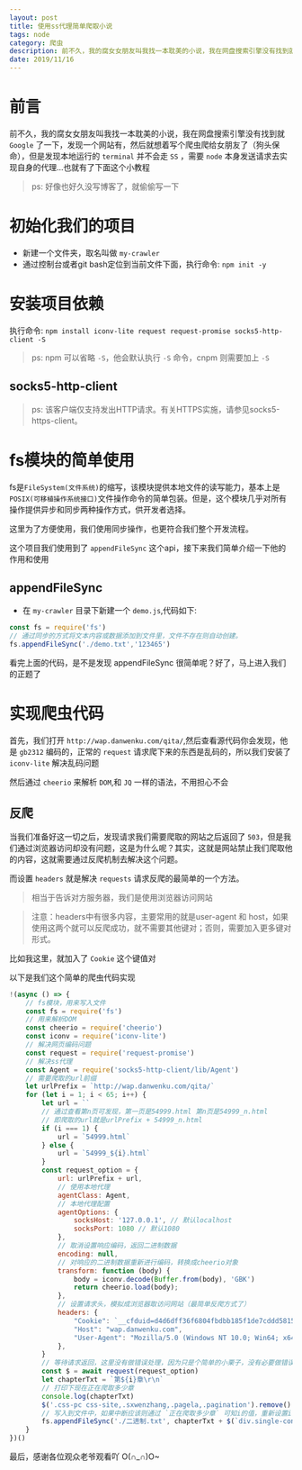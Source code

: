 ```yaml
---
layout: post
title: 使用ss代理简单爬取小说
tags: node
category: 爬虫
description: 前不久，我的腐女女朋友叫我找一本耽美的小说，我在网盘搜索引擎没有找到就 Google 了一下，发现一个网站有，然后就想着写个爬虫爬给女朋友了（狗头保命），但是发现本地运行的 terminal 并不会走 SS ，需要 node 本身发送请求去实现自身的代理...也就有了下面这个小教程
date: 2019/11/16
---
```


# 前言

前不久，我的腐女女朋友叫我找一本耽美的小说，我在网盘搜索引擎没有找到就 `Google` 了一下，发现一个网站有，然后就想着写个爬虫爬给女朋友了（狗头保命），但是发现本地运行的 `terminal` 并不会走 `SS` ，需要 `node` 本身发送请求去实现自身的代理...也就有了下面这个小教程

> ps: 好像也好久没写博客了，就偷偷写一下

# 初始化我们的项目

- 新建一个文件夹，取名叫做 `my-crawler`
- 通过控制台或者git bash定位到当前文件下面，执行命令: `npm init -y`

# 安装项目依赖

执行命令: `npm install iconv-lite request request-promise socks5-http-client -S`

> ps: npm 可以省略 `-S`，他会默认执行 `-S` 命令，cnpm 则需要加上 `-S`

## socks5-http-client

> ps: 该客户端仅支持发出HTTP请求。有关HTTPS实施，请参见socks5-https-client。

# fs模块的简单使用

fs是`FileSystem(文件系统)`的缩写，该模块提供本地文件的读写能力，基本上是`POSIX(可移植操作系统接口)`文件操作命令的简单包装。但是，这个模块几乎对所有操作提供异步和同步两种操作方式，供开发者选择。

这里为了方便使用，我们使用同步操作，也更符合我们整个开发流程。

这个项目我们使用到了 `appendFileSync` 这个api，接下来我们简单介绍一下他的作用和使用

## appendFileSync

- 在 `my-crawler` 目录下新建一个 `demo.js`,代码如下:

```javascript
const fs = require('fs')
// 通过同步的方式将文本内容或数据添加到文件里，文件不存在则自动创建。
fs.appendFileSync('./demo.txt','123465')
```

看完上面的代码，是不是发现 appendFileSync 很简单呢？好了，马上进入我们的正题了

# 实现爬虫代码

首先，我们打开 `http://wap.danwenku.com/qita/`,然后查看源代码你会发现，他是 `gb2312` 编码的，正常的 `request` 请求爬下来的东西是乱码的，所以我们安装了 `iconv-lite` 解决乱码问题

然后通过 `cheerio` 来解析 `DOM`,和 `JQ` 一样的语法，不用担心不会


## 反爬

当我们准备好这一切之后，发现请求我们需要爬取的网站之后返回了 `503`，但是我们通过浏览器访问却没有问题，这是为什么呢？其实，这就是网站禁止我们爬取他的内容，这就需要通过反爬机制去解决这个问题。

而设置 `headers` 就是解决 `requests` 请求反爬的最简单的一个方法。

> 相当于告诉对方服务器，我们是使用浏览器访问网站

> 注意：headers中有很多内容，主要常用的就是user-agent 和 host，如果使用这两个就可以反爬成功，就不需要其他键对；否则，需要加入更多键对形式。

比如我这里，就加入了 `Cookie` 这个键值对

以下是我们这个简单的爬虫代码实现

```javascript
!(async () => {
    // fs模块，用来写入文件
    const fs = require('fs')
    // 用来解析DOM
    const cheerio = require('cheerio')
    const iconv = require('iconv-lite')
    // 解决网页编码问题
    const request = require('request-promise')
    // 解决ss代理
    const Agent = require('socks5-http-client/lib/Agent')
    // 需要爬取的url前缀
    let urlPrefix = `http://wap.danwenku.com/qita/`
    for (let i = 1; i < 65; i++) {
        let url = ``
        // 通过查看第n页可发现，第一页是54999.html 第n页是54999_n.html
        // 即爬取的url就是urlPrefix + 54999_n.html
        if (i === 1) {
            url = `54999.html`
        } else {
            url = `54999_${i}.html`
        }
        const request_option = {
            url: urlPrefix + url,
            // 使用本地代理
            agentClass: Agent,
            // 本地代理配置
            agentOptions: {
                socksHost: '127.0.0.1', // 默认localhost
                socksPort: 1080 // 默认1080
            },
            // 取消设置响应编码，返回二进制数据
            encoding: null,
            // 对响应的二进制数据重新进行编码，转换成cheerio对象
            transform: function (body) {
                body = iconv.decode(Buffer.from(body), 'GBK')
                return cheerio.load(body);
            },
            // 设置请求头，模拟成浏览器取访问网站（最简单反爬方式了）
            headers: {
                "Cookie": `__cfduid=d4d6dff36f6804fbdbb185f1de7cddd581573185661; cf_clearance=d530634f94552a4f8f52966366988dc9f351952c-1573185666-0-150; ZDEDebuggerPresent=php,phtml,php3; UM_distinctid=16e492c5744342-05e7814449385d-7711b3e-1fa400-16e492c574535f; CNZZDATA1252964692=315770227-1573184262-null%7C1573184262`,
                "Host": "wap.danwenku.com",
                "User-Agent": "Mozilla/5.0 (Windows NT 10.0; Win64; x64) AppleWebKit/537.36 (KHTML, like Gecko) Chrome/78.0.3904.87 Safari/537.36",
            },
        }
        // 等待请求返回，这里没有做错误处理，因为只是个简单的小栗子，没有必要做错误处理
        const $ = await request(request_option)
        let chapterTxt = `第${i}章\r\n`
        // 打印下现在正在爬取多少章
        console.log(chapterTxt)
        $('.css-pc css-site,.sxwenzhang,.pagela,.pagination').remove()
        // 写入到文件中，如果中断应该则通过 `正在爬取多少章` 可知i的值，重新设置i值就好了
        fs.appendFileSync('./二进制.txt', chapterTxt + $(`div.single-content`).text() + '\r\n')
    }
})()
```

最后，感谢各位观众老爷观看吖  O(∩_∩)O~